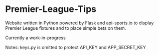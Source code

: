 # Premier-League-Tips

Website written in Python powered by Flask and api-sports.io to display Premier League fixtures and to place simple bets on them.

Currently a work-in-progress

Notes:
keys.py is omitted to protect API_KEY and APP_SECRET_KEY
